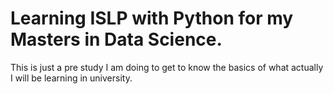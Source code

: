 # Learning ISLP with Python for my Masters in Data Science.

This is just a pre study I am doing to get to know the basics of what actually I will be learning in university.
